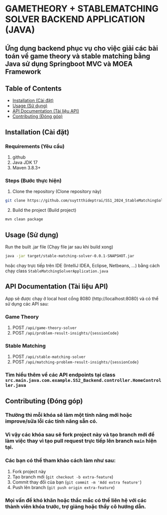 # GAMETHEORY + STABLEMATCHING SOLVER BACKEND APPLICATION (JAVA)
## Ứng dụng backend phục vụ cho việc giải các bài toán về game theory và stable matching bằng Java sử dụng Springboot MVC và MOEA Framework

## Table of Contents

- [Installation (Cài đặt)](#installation)
- [Usage (Sử dụng)](#usage)
- [API Documentation (Tài liệu API)](#api-documentation)
- [Contributing (Đóng góp)](#contributing)

## Installation (Cài đặt)

### Requirements (Yêu cầu)
1. github 
2. Java JDK 17
3. Maven 3.8.3+

### Steps (Bước thực hiện)
1. Clone the repository (Clone repository này)
```bash 
git clone https://github.com/suyttthideptrai/SS1_2024_StableMatchingSolver_Backend.git
```
2. Build the project (Build project)
```bash
mvn clean package
```

## Usage (Sử dụng)
Run the built .jar file (Chạy file jar sau khi build xong)
```bash
java -jar target/stable-matching-solver-0.0.1-SNAPSHOT.jar
```
hoặc chạy trực tiếp trên IDE (IntelliJ IDEA, Eclipse, Netbeans, ...) bằng cách chạy class `StableMatchingSolverApplication.java`

## API Documentation (Tài liệu API)
App sẽ được chạy ở local host cổng 8080 (http://localhost:8080) và có thể sử dụng các API sau:

### Game Theory
1. POST `/api/game-theory-solver`
2. POST `/api/problem-result-insights/{sessionCode}`

### Stable Matching
1. POST `/api/stable-matching-solver`
2. POST `/api/matching-problem-result-insights/{sessionCode}`

### Tìm hiểu thêm về các API endpoints tại class `src.main.java.com.example.SS2_Backend.controller.HomeController.java`
### 

## Contributing (Đóng góp)

### Thường thì mỗi khóa sẽ làm một tính năng mới hoặc improve/sửa lỗi các tính năng sẵn có.
### Vì vậy các khóa sau sẽ fork project này và tạo branch mới để làm việc thay vì tạo pull request trực tiếp lên branch `main` hiện tại.
### Các bạn có thể tham khảo cách làm như sau:
1. Fork project này
2. Tạo branch mới (`git checkout -b extra-feature`)
3. Commit thay đổi của bạn (`git commit -m 'Add extra feature'`)
4. Push lên branch (`git push origin extra-feature`)

### Mọi vấn đề khó khăn hoặc thắc mắc có thể liên hệ với các thành viên khóa trước, trợ giảng hoặc thầy cô hướng dẫn.

